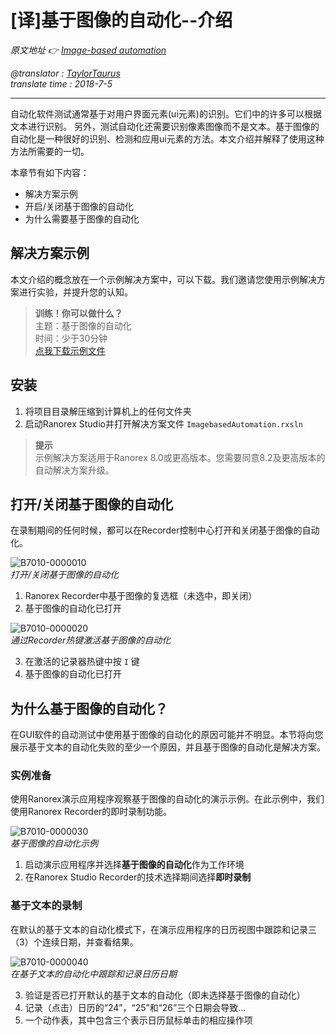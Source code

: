 # [译]基于图像的自动化--介绍

*原文地址 👉 [Image-based automation][0]*

*@translator : [TaylorTaurus](https://github.com/taylortaurus)*  
*translate time : 2018-7-5*

---

自动化软件测试通常基于对用户界面元素(ui元素)的识别。它们中的许多可以根据文本进行识别。
另外，测试自动化还需要识别像素图像而不是文本。基于图像的自动化是一种很好的识别、检测和应用ui元素的方法。本文介绍并解释了使用这种方法所需要的一切。

本章节有如下内容：

- 解决方案示例
- 开启/关闭基于图像的自动化
- 为什么需要基于图像的自动化

## 解决方案示例

本文介绍的概念放在一个示例解决方案中，可以下载。我们邀请您使用示例解决方案进行实验，并提升您的认知。

> **训练！你可以做什么？**  
> 主题：基于图像的自动化  
> 时间：少于30分钟  
> [点我下载示例文件][1]

[0]: https://www.ranorex.com/help/latest/ranorex-studio-advanced/image-based-automation/introduction/
[1]: https://www.ranorex.com/rx-media/rx-user-guide/v8.2/download/RxSampleImageBased.zip  

## 安装

1. 将项目目录解压缩到计算机上的任何文件夹  
2. 启动Ranorex Studio并打开解决方案文件 `ImagebasedAutomation.rxsln`  

> **提示**  
> 示例解决方案适用于Ranorex 8.0或更高版本。您需要同意8.2及更高版本的自动解决方案升级。  

## 打开/关闭基于图像的自动化  

在录制期间的任何时候，都可以在Recorder控制中心打开和关闭基于图像的自动化。  

![B7010-0000010](https://gitee.com/taylortaurus/RX_UserGuide_GitBook_Picbed/raw/master/Image-basedAutomation/B7010-0000010.png)  
*打开/关闭基于图像的自动化*  

1. Ranorex Recorder中基于图像的复选框（未选中，即关闭）  
2. 基于图像的自动化已打开  

![B7010-0000020](https://gitee.com/taylortaurus/RX_UserGuide_GitBook_Picbed/raw/master/Image-basedAutomation/B7010-0000020.png)  
*通过Recorder热键激活基于图像的自动化*  

3. 在激活的记录器热键中按 `I` 键  
4. 基于图像的自动化已打开  

## 为什么基于图像的自动化？  

在GUI软件的自动测试中使用基于图像的自动化的原因可能并不明显。本节将向您展示基于文本的自动化失败的至少一个原因，并且基于图像的自动化是解决方案。 

### 实例准备  

使用Ranorex演示应用程序观察基于图像的自动化的演示示例。在此示例中，我们使用Ranorex Recorder的即时录制功能。 

![B7010-0000030](https://gitee.com/taylortaurus/RX_UserGuide_GitBook_Picbed/raw/master/Image-basedAutomation/B7010-0000030.png)  
*基于图像的自动化示例*  

1. 启动演示应用程序并选择**基于图像的自动化**作为工作环境  
2. 在Ranorex Studio Recorder的技术选择期间选择**即时录制**  

### 基于文本的录制  

在默认的基于文本的自动化模式下，在演示应用程序的日历视图中跟踪和记录三（3）个连续日期，并查看结果。  

![B7010-0000040](https://gitee.com/taylortaurus/RX_UserGuide_GitBook_Picbed/raw/master/Image-basedAutomation/B7010-0000040.png)  
*在基于文本的自动化中跟踪和记录日历日期*  

3. 验证是否已打开默认的基于文本的自动化（即未选择基于图像的自动化）  
4. 记录（点击）日历的“24”，“25”和“26”三个日期会导致...
5. 一个动作表，其中包含三个表示日历鼠标单击的相应操作项






